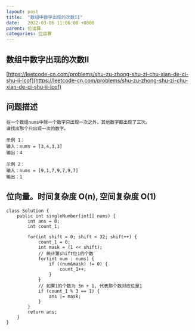 ```yaml
---
layout: post
title:  "数组中数字出现的次数II"
date:   2022-03-06 11:06:00 +0800
parent: 位运算
categories: 位运算
---
```

## 数组中数字出现的次数II
[https://leetcode-cn.com/problems/shu-zu-zhong-shu-zi-chu-xian-de-ci-shu-ii-lcof](https://leetcode-cn.com/problems/shu-zu-zhong-shu-zi-chu-xian-de-ci-shu-ii-lcof)

## 问题描述
```
在一个数组nums中除一个数字只出现一次之外，其他数字都出现了三次。
请找出那个只出现一次的数字。

示例 1：
输入：nums = [3,4,3,3]
输出：4

示例 2：
输入：nums = [9,1,7,9,7,9,7]
输出：1

```
## 位向量。时间复杂度 O(n), 空间复杂度 O(1)
```
class Solution {
    public int singleNumber(int[] nums) {
        int ans = 0;
        int count_1;

        for(int shift = 0; shift < 32; shift++) {
            count_1 = 0;
            int mask = (1 << shift);
            // 统计第shift位1的个数
            for(int num : nums) {
                if ((num&mask) != 0) {
                    count_1++;
                }
            }
            // 如果1的个数为 3n + 1, 代表那个数对应位是1
            if (count_1 % 3 == 1) {
                ans |= mask;
            }
        }
        return ans;
    }
}
```
